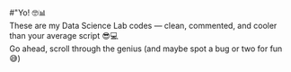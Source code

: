 #"Yo! 🤓📊  
These are my Data Science Lab codes — clean, commented, and cooler than your average script 😎💻  
Go ahead, scroll through the genius (and maybe spot a bug or two for fun 😅)
